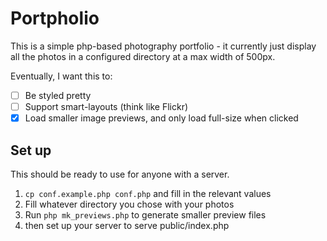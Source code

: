 # Portpholio

This is a simple php-based photography portfolio - it currently just display all the photos in a configured directory at a max width of 500px.

Eventually, I want this to:

- [ ] Be styled pretty
- [ ] Support smart-layouts (think like Flickr)
- [x] Load smaller image previews, and only load full-size when clicked

## Set up

This should be ready to use for anyone with a server.

1. `cp conf.example.php conf.php` and fill in the relevant values
1. Fill whatever directory you chose with your photos
1. Run `php mk_previews.php` to generate smaller preview files
1. then set up your server to serve public/index.php
